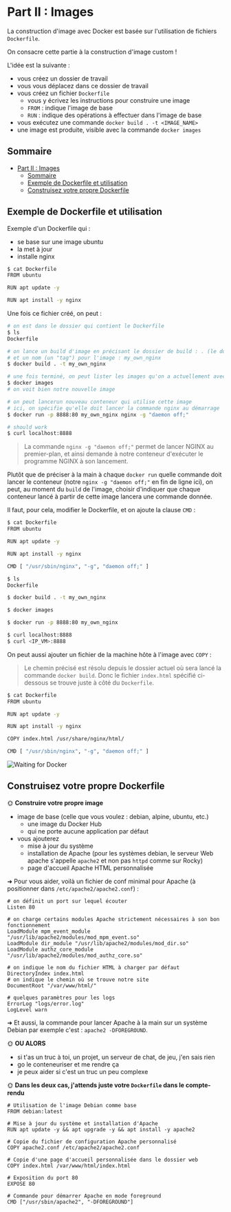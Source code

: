 # Part II : Images

La construction d'image avec Docker est basée sur l'utilisation de fichiers `Dockerfile`.

On consacre cette partie à la construction d'image custom !

L'idée est la suivante :

- vous créez un dossier de travail
- vous vous déplacez dans ce dossier de travail
- vous créez un fichier `Dockerfile`
  - vous y écrivez les instructions pour construire une image
  - `FROM` : indique l'image de base
  - `RUN` : indique des opérations à effectuer dans l'image de base
- vous exécutez une commande `docker build . -t <IMAGE_NAME>`
- une image est produite, visible avec la commande `docker images`

## Sommaire

- [Part II : Images](#part-ii--images)
  - [Sommaire](#sommaire)
  - [Exemple de Dockerfile et utilisation](#exemple-de-dockerfile-et-utilisation)
  - [Construisez votre propre Dockerfile](#construisez-votre-propre-dockerfile)

## Exemple de Dockerfile et utilisation

Exemple d'un Dockerfile qui :

- se base sur une image ubuntu
- la met à jour
- installe nginx

```bash
$ cat Dockerfile
FROM ubuntu

RUN apt update -y

RUN apt install -y nginx
```

Une fois ce fichier créé, on peut :

```bash
# on est dans le dossier qui contient le Dockerfile
$ ls
Dockerfile

# on lance un build d'image en précisant le dossier de build : . (le dossier actuel)
# et un nom (un "tag") pour l'image : my_own_nginx
$ docker build . -t my_own_nginx 

# une fois terminé, on peut lister les images qu'on a actuellement avec :
$ docker images
# on voit bien notre nouvelle image

# on peut lancerun nouveau conteneur qui utilise cette image
# ici, on spécifie qu'elle doit lancer la commande nginx au démarrage
$ docker run -p 8888:80 my_own_nginx nginx -g "daemon off;"

# should work
$ curl localhost:8888
```

> La commande `nginx -g "daemon off;"` permet de lancer NGINX au premier-plan, et ainsi demande à notre conteneur d'exécuter le programme NGINX à son lancement.

Plutôt que de préciser à la main à chaque `docker run` quelle commande doit lancer le conteneur (notre `nginx -g "daemon off;"` en fin de ligne ici), on peut, au moment du `build` de l'image, choisir d'indiquer que chaque conteneur lancé à partir de cette image lancera une commande donnée.

Il faut, pour cela, modifier le Dockerfile, et on ajoute la clause `CMD` :

```bash
$ cat Dockerfile
FROM ubuntu

RUN apt update -y

RUN apt install -y nginx

CMD [ "/usr/sbin/nginx", "-g", "daemon off;" ]
```

```bash
$ ls
Dockerfile

$ docker build . -t my_own_nginx

$ docker images

$ docker run -p 8888:80 my_own_nginx

$ curl localhost:8888
$ curl <IP_VM>:8888
```

On peut aussi ajouter un fichier de la machine hôte à l'image avec `COPY` :

> Le chemin précisé est résolu depuis le dossier actuel où sera lancé la commande `docker build`. Donc le fichier `index.html` spécifié ci-dessous se trouve juste à côté du `Dockerfile`.

```bash
$ cat Dockerfile
FROM ubuntu

RUN apt update -y

RUN apt install -y nginx

COPY index.html /usr/share/nginx/html/

CMD [ "/usr/sbin/nginx", "-g", "daemon off;" ]
```

![Waiting for Docker](./img/waiting_for_docker.jpg)

## Construisez votre propre Dockerfile

🌞 **Construire votre propre image**

- image de base (celle que vous voulez : debian, alpine, ubuntu, etc.)
  - une image du Docker Hub
  - qui ne porte aucune application par défaut
- vous ajouterez
  - mise à jour du système
  - installation de Apache (pour les systèmes debian, le serveur Web apache s'appelle `apache2` et non pas `httpd` comme sur Rocky)
  - page d'accueil Apache HTML personnalisée

➜ Pour vous aider, voilà un fichier de conf minimal pour Apache (à positionner dans `/etc/apache2/apache2.conf`) :

```apache2
# on définit un port sur lequel écouter
Listen 80

# on charge certains modules Apache strictement nécessaires à son bon fonctionnement
LoadModule mpm_event_module "/usr/lib/apache2/modules/mod_mpm_event.so"
LoadModule dir_module "/usr/lib/apache2/modules/mod_dir.so"
LoadModule authz_core_module "/usr/lib/apache2/modules/mod_authz_core.so"

# on indique le nom du fichier HTML à charger par défaut
DirectoryIndex index.html
# on indique le chemin où se trouve notre site
DocumentRoot "/var/www/html/"

# quelques paramètres pour les logs
ErrorLog "logs/error.log"
LogLevel warn
```

➜ Et aussi, la commande pour lancer Apache à la main sur un système Debian par exemple c'est : `apache2 -DFOREGROUND`.

🌞 **OU ALORS**

- si t'as un truc à toi, un projet, un serveur de chat, de jeu, j'en sais rien
- go le conteneuriser et me rendre ça
- je peux aider si c'est un truc un peu complexe

🌞 **Dans les deux cas, j'attends juste votre `Dockerfile` dans le compte-rendu**


````docker
# Utilisation de l'image Debian comme base
FROM debian:latest

# Mise à jour du système et installation d'Apache
RUN apt update -y && apt upgrade -y && apt install -y apache2

# Copie du fichier de configuration Apache personnalisé
COPY apache2.conf /etc/apache2/apache2.conf

# Copie d'une page d'accueil personnalisée dans le dossier web
COPY index.html /var/www/html/index.html

# Exposition du port 80
EXPOSE 80

# Commande pour démarrer Apache en mode foreground
CMD ["/usr/sbin/apache2", "-DFOREGROUND"]
````